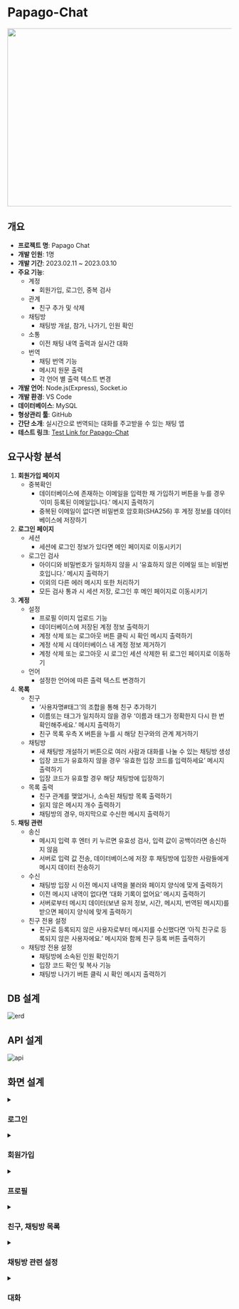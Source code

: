 # Papago-Chat

<img src="https://user-images.githubusercontent.com/97375357/233045122-3c95d54e-876b-4cbc-b9f3-6703dd10bf5e.png" width="700" height="400"/>

## 개요

- **프로젝트 명**: Papago Chat
- **개발 인원**: 1명
- **개발 기간**: 2023.02.11 ~ 2023.03.10
- **주요 기능**:
    - 계정
        - 회원가입, 로그인, 중복 검사
    - 관계
        - 친구 추가 및 삭제
    - 채팅방
        - 채팅방 개설, 참가, 나가기, 인원 확인
    - 소통
        - 이전 채팅 내역 출력과 실시간 대화
    - 번역
        - 채팅 번역 기능
        - 메시지 원문 출력
        - 각 언어 별 출력 텍스트 변경
- **개발 언어**: Node.js(Express), Socket.io
- **개발 환경**: VS Code
- **데이터베이스**: MySQL
- **형상관리 툴**: GitHub
- **간단 소개**: 실시간으로 번역되는 대화를 주고받을 수 있는 채팅 앱
- **테스트 링크**: [Test Link for Papago-Chat](http://ec2-13-209-21-60.ap-northeast-2.compute.amazonaws.com:3000/)

## 요구사항 분석

1. **회원가입 페이지**
    - 중복확인
        - 데이터베이스에 존재하는 이메일을 입력한 채 가입하기 버튼을 누를 경우 ‘이미 등록된 이메일입니다.’ 메시지 출력하기
        - 중복된 이메일이 없다면 비밀번호 암호화(SHA256) 후 계정 정보를 데이터베이스에 저장하기
2. **로그인 페이지**
    - 세션
        - 세션에 로그인 정보가 있다면 메인 페이지로 이동시키기
    - 로그인 검사
        - 아이디와 비밀번호가 일치하지 않을 시 ‘유효하지 않은 이메일 또는 비밀번호입니다.’ 메시지 출력하기
        - 이외의 다른 에러 메시지 또한 처리하기
        - 모든 검사 통과 시 세션 저장, 로그인 후 메인 페이지로 이동시키기
3. **계정**
    - 설정
        - 프로필 이미지 업로드 기능
        - 데이터베이스에 저장된 계정 정보 출력하기
        - 계정 삭제 또는 로그아웃 버튼 클릭 시 확인 메시지 출력하기
        - 계정 삭제 시 데이터베이스 내 계정 정보 제거하기
        - 계정 삭제 또는 로그아웃 시 로그인 세션 삭제한 뒤 로그인 페이지로 이동하기
    - 언어
        - 설정한 언어에 따른 출력 텍스트 변경하기
4. **목록**
    - 친구
        - ‘사용자명#태그’의 조합을 통해 친구 추가하기
        - 이름또는 태그가 일치하지 않을 경우 ‘이름과 태그가 정확한지 다시 한 번 확인해주세요.’ 메시지 출력하기
        - 친구 목록 우측 X 버튼을 누를 시 해당 친구와의 관계 제거하기
    - 채팅방
        - 새 채팅방 개설하기 버튼으로 여러 사람과 대화를 나눌 수 있는 채팅방 생성
        - 입장 코드가 유효하지 않을 경우 ‘유효한 입장 코드를 입력하세요’ 메시지 출력하기
        - 입장 코드가 유효할 경우 해당 채팅방에 입장하기
    - 목록 출력
        - 친구 관계를 맺었거나, 소속된 채팅방 목록 출력하기
        - 읽지 않은 메시지 개수 출력하기
        - 채팅방의 경우, 마지막으로 수신한 메시지 출력하기
5. **채팅 관련**
    - 송신
        - 메시지 입력 후 엔터 키 누르면 유효성 검사, 입력 값이 공백이라면 송신하지 않음
        - 서버로 입력 값 전송, 데이터베이스에 저장 후 채팅방에 입장한 사람들에게 메시지 데이터 전송하기
    - 수신
        - 채팅방 입장 시 이전 메시지 내역을 불러와 페이지 양식에 맞게 출력하기
        - 이전 메시지 내역이 없다면 ‘대화 기록이 없어요’ 메시지 출력하기
        - 서버로부터 메시지 데이터(보낸 유저 정보, 시간, 메시지, 번역된 메시지)를 받으면 페이지 양식에 맞게 출력하기
    - 친구 전용 설정
        - 친구로 등록되지 않은 사용자로부터 메시지를 수신했다면 ‘아직 친구로 등록되지 않은 사용자에요.’ 메시지와 함께 친구 등록 버튼 출력하기
    - 채팅방 전용 설정
        - 채팅방에 소속된 인원 확인하기
        - 입장 코드 확인 및 복사 기능
        - 채팅방 나가기 버튼 클릭 시 확인 메시지 출력하기


## DB 설계

![erd](https://github.com/SD-PARK/papago-chat/assets/97375357/2d2e7583-2174-47bb-b5ed-b4260888ac1d)



## API 설계

![api](https://user-images.githubusercontent.com/97375357/235084779-93f068ba-6367-40b4-a7fe-d9dcf61a7284.png)


## 화면 설계

<details>
<summary><h3>로그인</h3></summary>
<hr>
<h4>1. 로그인 페이지(한글)</h4>
<img src="https://user-images.githubusercontent.com/97375357/227117914-262c35f0-b940-426d-84a4-43b7e0521a4f.png" width="500"/>
<hr>
<h4>2. 로그인 페이지(영어)</h4>
<img src="https://user-images.githubusercontent.com/97375357/227117907-3a167115-a3eb-4886-afb9-6bb5b88d5ed9.png" width="500"/>

우측 상단 SelectBox를 통해 지원 언어를 변경할 수 있다.
<hr>
</details>

<details>
<summary><h3>회원가입</h3></summary>
<hr>
<h4>1. 회원가입 페이지(한글)</h4>
<img src="https://user-images.githubusercontent.com/97375357/227120022-6fa06e00-7b31-4e40-a081-185f21823042.png" width="500"/>
<hr>
<h4>2. 회원가입 페이지(일본어)</h4>
<img src="https://user-images.githubusercontent.com/97375357/227120019-1514e1cb-1d1c-4b61-bb7b-f5c1d45b3ac4.png" width="500"/>

로그인 페이지에서 설정한 언어를 쿠키를 통해 가져와 이어서 적용한다.

SelectBox를 통해 동일하게 지원 언어 변경 가능.
<hr>
</details>

<details>
<summary><h3>프로필</h3></summary>
<hr>
<h4>1. 프로필 페이지</h4>
<img src="https://user-images.githubusercontent.com/97375357/227120560-270ff1ec-02d2-4f19-a9e0-a8e46c2ec766.png" width="500"/>

데이터베이스에 저장된 계정 정보를 불러온다.

프로필 이미지를 클릭하면 이미지를 업로드할 수 있다.
<hr>
<h4>2. 프로필 페이지(업로드 후)</h4>
<img src="https://user-images.githubusercontent.com/97375357/227120561-831d9578-e351-4fb4-8985-86d720f80305.png" width="500"/>
<hr>
</details>

<details>
<summary><h3>친구, 채팅방 목록</h3></summary>
<hr>
<h4>1. 친구 목록</h4>
<img src="https://user-images.githubusercontent.com/97375357/227121298-041681f4-7bf6-42fd-b5be-97e87cbefbbf.png" width="200"/>

친구 목록을 불러온다.

친구를 클릭하면 1:1 채팅방으로 접속한다.

'사용자명#0000'의 형식으로 유저를 검색해 관계를 등록할 수 있다.
<hr>
<h4>2. 채팅방 목록</h4>
<img src="https://user-images.githubusercontent.com/97375357/227121303-e9c8c7ea-f857-4202-975e-1bcbfa7526ca.png" width="300"/>

디테일은 친구 목록과 같으나 마지막 대화 내역을 불러온다.

마지막 대화는 번역되지 않은 원문으로 출력된다.
<hr>
</details>

<details>
<summary><h3>채팅방 관련 설정</h3></summary>
<hr>
<h4>1. 채팅방 만들기</h4>
<img src="https://user-images.githubusercontent.com/97375357/227122305-d351e76e-bb53-450b-9324-89462e7a8134.png" width="400"/>
<hr>
<h4>2. 새 채팅방 개설</h4>
<img src="https://user-images.githubusercontent.com/97375357/227122311-b1c649e7-06c3-4d4c-ae0c-b4001ac728d5.png" width="400"/>

새 채팅방 개설 버튼을 누르면 채팅방 이름을 정할 수 있다.

정해진 채팅방 이름은 해당 채팅방에 소속된 모두에게 같은 이름으로 적용된다.
<hr>
<h4>3. 채팅방 초대</h4>
<img src="https://user-images.githubusercontent.com/97375357/227122315-ffe8ea0d-ff8e-4926-9ffa-fbc06c1967a3.png" width="400"/>

해당 채팅방의 입장 코드를 복사한 뒤,

<img src="https://user-images.githubusercontent.com/97375357/227122319-43e64f26-f564-4b08-bda1-fab11275a221.png" width="400"/>

채팅방 만들기 탭에서 입장 코드를 입력한 뒤 '참가하기' 버튼을 누르면 해당 채팅방에 입장할 수 있다.

<img src="https://user-images.githubusercontent.com/97375357/227122316-fd682bc5-0f8d-4cbb-b928-3c49a16f4cf3.png" width="250"/>
<hr>
<h4>4. 채팅방 나가기</h4>
<img src="https://user-images.githubusercontent.com/97375357/227122314-939de6de-9020-4244-b207-6d28b4426cda.png" width="400"/>

채팅방 상단의 나가기 버튼을 통해 언제든 채팅방에서 퇴장할 수 있다.
<hr>
</details>

<details>
<summary><h3>대화</h3></summary>
<hr>
<h4>1. 대화(한글)</h4>
<img src="https://user-images.githubusercontent.com/97375357/227125152-5b884b7e-b8f1-4363-8899-3180df222d66.png" width="300"/>

메시지를 클릭하면 원문 메시지를 확인할 수 있다.
<hr>
<h4>2. 대화(일본어)</h4>
<img src="https://user-images.githubusercontent.com/97375357/227125151-b8140985-7aa1-4b36-a9fa-a50b5682a85e.png" width="300"/>
<hr>
</details>

